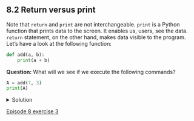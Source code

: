 ## 8.2 Return versus print

Note that ```return``` and ```print``` are not interchangeable. ```print``` is a Python function that prints data to the screen. It enables us, users, see the data. ```return``` statement, on the other hand, makes data visible to the program. Let’s have a look at the following function:

```python
def add(a, b):
    print(a + b)
```

**Question:** What will we see if we execute the following commands?

```python
A = add(7, 3)
print(A)
```

<details>
  <summary>
    Solution
  </summary>

Python will first execute the function <code>add</code> with <code>a = 7</code> and <code>b = 3</code>, and, therefore, print <code>10</code>. However, because function <code>add</code> does not have a line that starts with <code>return</code> (no <code>return</code> “statement”), it will, by default, return nothing which, in Python world, is called <code>None</code>. Therefore, <code>A</code> will be assigned to <code>None</code> and the last line <code>(print(A))</code> will print <code>None</code>. As a result, we will see:

<pre>
10
None
</pre>
  
  </details>
  
  [Episode 8 exercise 3](episode8_ex3.md)
